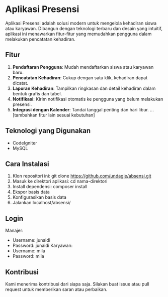 # Aplikasi Presensi

Aplikasi Presensi adalah solusi modern untuk mengelola kehadiran siswa atau karyawan. Dibangun dengan teknologi terbaru dan desain yang intuitif, aplikasi ini menawarkan fitur-fitur yang memudahkan pengguna dalam melakukan pencatatan kehadiran.

## Fitur

1. **Pendaftaran Pengguna**: Mudah mendaftarkan siswa atau karyawan baru.
2. **Pencatatan Kehadiran**: Cukup dengan satu klik, kehadiran dapat dicatat.
3. **Laporan Kehadiran**: Tampilkan ringkasan dan detail kehadiran dalam bentuk grafis dan tabel.
4. **Notifikasi**: Kirim notifikasi otomatis ke pengguna yang belum melakukan presensi.
5. **Integrasi dengan Kalender**: Tandai tanggal penting dan hari libur.
... [tambahkan fitur lain sesuai kebutuhan]

## Teknologi yang Digunakan

- CodeIgniter
- MySQL

## Cara Instalasi

1. Klon repositori ini:
   git clone https://github.com/undagie/absensi.git
2. Masuk ke direktori aplikasi:
   cd nama-direktori
3. Install dependensi:
   composer install
4. Ekspor basis data
5. Konfigurasikan basis data
6. Jalankan localhost/absensi/


## Login
Manajer:
- Username: junaidi
- Password: junaidi
Karyawan:
- Username: mila
- Password: mila

## Kontribusi

Kami menerima kontribusi dari siapa saja. Silakan buat issue atau pull request untuk memberikan saran atau perbaikan.
